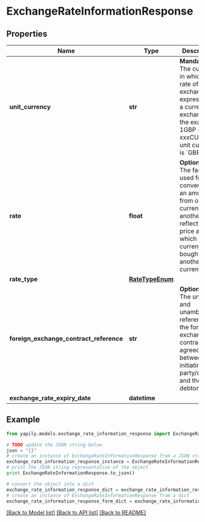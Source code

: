 # ExchangeRateInformationResponse


## Properties
Name | Type | Description | Notes
------------ | ------------- | ------------- | -------------
**unit_currency** | **str** | __Mandatory__. The currency in which the rate of exchange is expressed in a currency exchange. In the example 1GBP &#x3D; xxxCUR, the unit currency is &#x60;GBP&#x60;. | 
**rate** | **float** | __Optional__. The factor used for conversion of an amount from one currency to another. This reflects the price at which one currency was bought with another currency. | [optional] 
**rate_type** | [**RateTypeEnum**](RateTypeEnum.md) |  | 
**foreign_exchange_contract_reference** | **str** | __Optional__. The unique and unambiguous reference to the foreign exchange contract agreed between the initiating party/creditor and the debtor agent. | [optional] 
**exchange_rate_expiry_date** | **datetime** |  | [optional] 

## Example

```python
from yapily.models.exchange_rate_information_response import ExchangeRateInformationResponse

# TODO update the JSON string below
json = "{}"
# create an instance of ExchangeRateInformationResponse from a JSON string
exchange_rate_information_response_instance = ExchangeRateInformationResponse.from_json(json)
# print the JSON string representation of the object
print ExchangeRateInformationResponse.to_json()

# convert the object into a dict
exchange_rate_information_response_dict = exchange_rate_information_response_instance.to_dict()
# create an instance of ExchangeRateInformationResponse from a dict
exchange_rate_information_response_form_dict = exchange_rate_information_response.from_dict(exchange_rate_information_response_dict)
```
[[Back to Model list]](../README.md#documentation-for-models) [[Back to API list]](../README.md#documentation-for-api-endpoints) [[Back to README]](../README.md)


